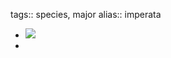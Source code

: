 tags:: species, major
alias:: imperata

- ![](https://peach-geographical-bat-397.mypinata.cloud/ipfs/QmVti8uLT3KhBtkaWaK5xKhY8dPqG1gdP5zwqCSRt4zWqe)
-